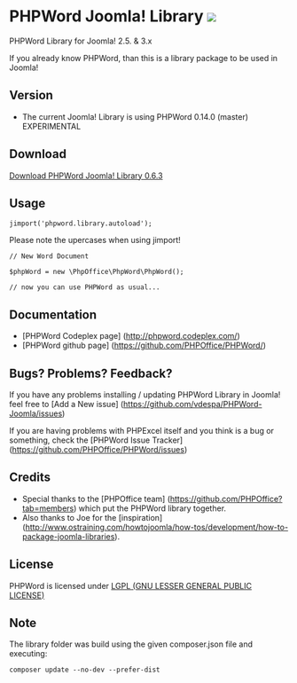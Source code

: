 PHPWord Joomla! Library ![](https://img.shields.io/badge/maintained%3F-no!-red.svg?style=flat)
=======================

PHPWord Library for Joomla! 2.5. &amp; 3.x 

If you already know PHPWord, than this is a library package to be used in Joomla!

Version
-------

* The current Joomla! Library is using PHPWord 0.14.0 (master) EXPERIMENTAL

Download
-------

[Download PHPWord Joomla! Library 0.6.3](https://bitbucket.org/vdespa/phpword-joomla-library/downloads/PHPWord-Joomla-Library-0.6.3.zip)

Usage
-----

`jimport('phpword.library.autoload');`

Please note the upercases when using jimport!

`// New Word Document`

`$phpWord = new \PhpOffice\PhpWord\PhpWord();`

`// now you can use PHPWord as usual...  `

Documentation
-------------

* [PHPWord Codeplex page] (http://phpword.codeplex.com/)
* [PHPWord github page] (https://github.com/PHPOffice/PHPWord/)

Bugs? Problems? Feedback?
-------------------------

If you have any problems installing / updating PHPWord Library in Joomla! feel free to [Add a New issue] (https://github.com/vdespa/PHPWord-Joomla/issues)

If you are having problems with PHPExcel itself and you think is a bug or something, check the [PHPWord Issue Tracker] (https://github.com/PHPOffice/PHPWord/issues)

Credits
-------

* Special thanks to the [PHPOffice team] (https://github.com/PHPOffice?tab=members) which put the PHPWord library together.
* Also thanks to Joe for the [inspiration] (http://www.ostraining.com/howtojoomla/how-tos/development/how-to-package-joomla-libraries).


License
-------
PHPWord is licensed under [LGPL (GNU LESSER GENERAL PUBLIC LICENSE)](https://github.com/PHPOffice/PHPExcel/blob/master/license.md)

Note
----

The library folder was build using the given composer.json file and executing:

    composer update --no-dev --prefer-dist
